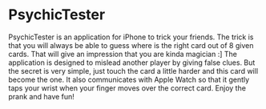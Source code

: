 # PsychicTester

PsychicTester is an application for iPhone to trick your friends. The trick is that you will always be able to guess where is the right card
out of 8 given cards. That will give an impression that you are kinda magician :] The application is designed to mislead another player
by giving false clues. But the secret is very simple, just touch the card a little harder and this card will become the one. 
It also communicates with Apple Watch so that it gently taps your wrist when your finger moves over the correct card.
Enjoy the prank and have fun!
